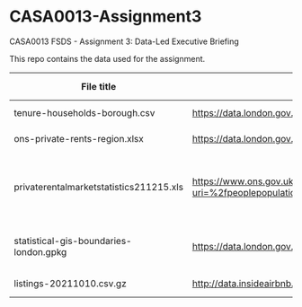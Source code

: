 # CASA0013-Assignment3
CASA0013 FSDS - Assignment 3: Data-Led Executive Briefing

This repo contains the data used for the assignment.

|File title      |Source          |Description      |Date Retrieved   |
|----------------|----------------|-----------------|-----------------|
|tenure-households-borough.csv|https://data.london.gov.uk/download/housing-tenure-borough/f125e620-cc51-4fa1-bfb4-e15d3dd1c13c/tenure-households-borough.csv |Breakdown of housing tenure of households in each Borough |19 Dec 2021 |
|ons-private-rents-region.xlsx |https://data.london.gov.uk/dataset/index-private-housing-rental-prices-region | Index of private housing rental prices by region |19 Dec 2021 |
|privaterentalmarketstatistics211215.xls |https://www.ons.gov.uk/file?uri=%2fpeoplepopulationandcommunity%2fhousing%2fdatasets%2fprivaterentalmarketsummarystatisticsinengland%2foctober2020toseptember2021/privaterentalmarketstatistics211215.xls |Monthly rental prices for the private rental market in England by bedroom category, region and administrative area, calculated using data from the Valuation Office Agency and Office for National Statistics |19 Dec 2021 |
|statistical-gis-boundaries-london.gpkg |https://data.london.gov.uk/dataset/statistical-gis-boundary-files-london |GPKG for London boroughs. Manually converted shp file (London_Borough_Excluding_MHW.shp) into gpkg using QGIS |19 Dec 2021 |
|listings-20211010.csv.gz |http://data.insideairbnb.com/united-kingdom/england/london/2021-10-10/data/listings.csv.gz |Airbnb listings on 10 Oct 2021 scrapped by Inside Airbnb |19 Dec 2021 |